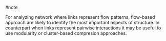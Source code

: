 #note 

For analyzing network where links represent flow patterns, flow-based approach are likely to identify the most important aspects of structure. In counterpart when links represent pairwise interactions it may be useful to use modularity or cluster-based compresion approaches.